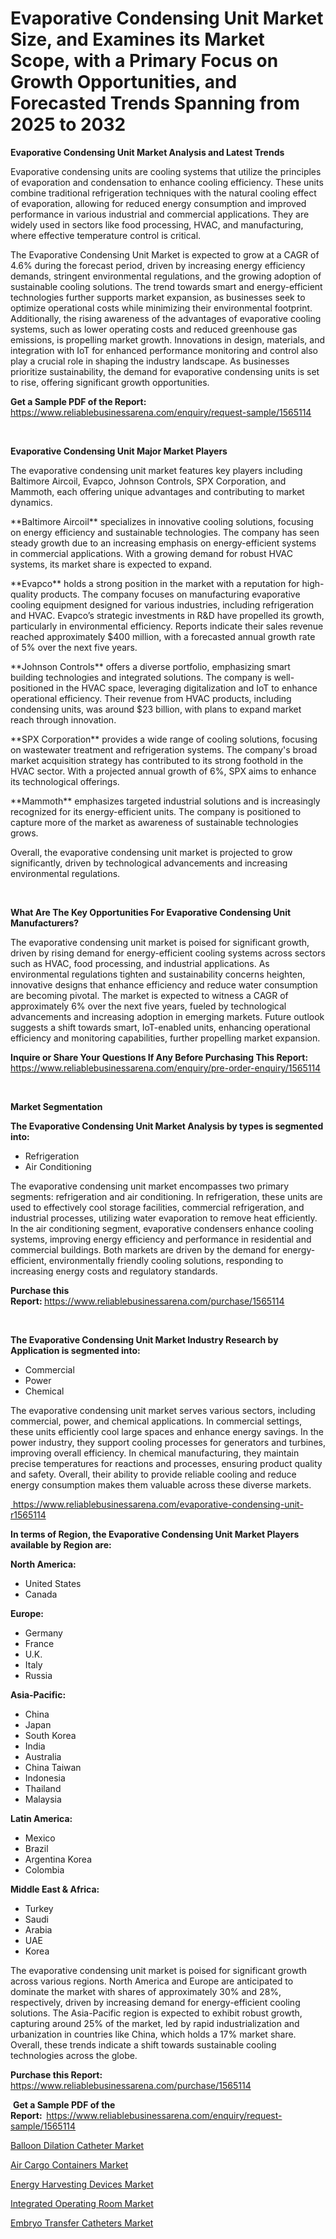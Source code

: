 <p><h1>Evaporative Condensing Unit Market Size, and Examines its Market Scope, with a Primary Focus on Growth Opportunities, and Forecasted Trends Spanning from 2025 to 2032</h1></p><p><strong>Evaporative Condensing Unit Market Analysis and Latest Trends</strong></p>
<p><p>Evaporative condensing units are cooling systems that utilize the principles of evaporation and condensation to enhance cooling efficiency. These units combine traditional refrigeration techniques with the natural cooling effect of evaporation, allowing for reduced energy consumption and improved performance in various industrial and commercial applications. They are widely used in sectors like food processing, HVAC, and manufacturing, where effective temperature control is critical.</p><p>The Evaporative Condensing Unit Market is expected to grow at a CAGR of 4.6% during the forecast period, driven by increasing energy efficiency demands, stringent environmental regulations, and the growing adoption of sustainable cooling solutions. The trend towards smart and energy-efficient technologies further supports market expansion, as businesses seek to optimize operational costs while minimizing their environmental footprint. Additionally, the rising awareness of the advantages of evaporative cooling systems, such as lower operating costs and reduced greenhouse gas emissions, is propelling market growth. Innovations in design, materials, and integration with IoT for enhanced performance monitoring and control also play a crucial role in shaping the industry landscape. As businesses prioritize sustainability, the demand for evaporative condensing units is set to rise, offering significant growth opportunities.</p></p>
<p><strong>Get a Sample PDF of the Report:&nbsp;</strong> <a href="https://www.reliablebusinessarena.com/enquiry/request-sample/1565114?utm_campaign=2563&utm_medium=2&utm_source=Github&utm_content=ia&utm_term=08042025&utm_id=evaporative-condensing-unit">https://www.reliablebusinessarena.com/enquiry/request-sample/1565114</a></p>
<p>&nbsp;</p>
<p><strong>Evaporative Condensing Unit Major Market Players</strong></p>
<p><p>The evaporative condensing unit market features key players including Baltimore Aircoil, Evapco, Johnson Controls, SPX Corporation, and Mammoth, each offering unique advantages and contributing to market dynamics.</p><p>**Baltimore Aircoil** specializes in innovative cooling solutions, focusing on energy efficiency and sustainable technologies. The company has seen steady growth due to an increasing emphasis on energy-efficient systems in commercial applications. With a growing demand for robust HVAC systems, its market share is expected to expand.</p><p>**Evapco** holds a strong position in the market with a reputation for high-quality products. The company focuses on manufacturing evaporative cooling equipment designed for various industries, including refrigeration and HVAC. Evapco’s strategic investments in R&D have propelled its growth, particularly in environmental efficiency. Reports indicate their sales revenue reached approximately $400 million, with a forecasted annual growth rate of 5% over the next five years.</p><p>**Johnson Controls** offers a diverse portfolio, emphasizing smart building technologies and integrated solutions. The company is well-positioned in the HVAC space, leveraging digitalization and IoT to enhance operational efficiency. Their revenue from HVAC products, including condensing units, was around $23 billion, with plans to expand market reach through innovation.</p><p>**SPX Corporation** provides a wide range of cooling solutions, focusing on wastewater treatment and refrigeration systems. The company's broad market acquisition strategy has contributed to its strong foothold in the HVAC sector. With a projected annual growth of 6%, SPX aims to enhance its technological offerings.</p><p>**Mammoth** emphasizes targeted industrial solutions and is increasingly recognized for its energy-efficient units. The company is positioned to capture more of the market as awareness of sustainable technologies grows.</p><p>Overall, the evaporative condensing unit market is projected to grow significantly, driven by technological advancements and increasing environmental regulations.</p></p>
<p>&nbsp;</p>
<p><strong>What Are The Key Opportunities For Evaporative Condensing Unit Manufacturers?</strong></p>
<p><p>The evaporative condensing unit market is poised for significant growth, driven by rising demand for energy-efficient cooling systems across sectors such as HVAC, food processing, and industrial applications. As environmental regulations tighten and sustainability concerns heighten, innovative designs that enhance efficiency and reduce water consumption are becoming pivotal. The market is expected to witness a CAGR of approximately 6% over the next five years, fueled by technological advancements and increasing adoption in emerging markets. Future outlook suggests a shift towards smart, IoT-enabled units, enhancing operational efficiency and monitoring capabilities, further propelling market expansion.</p></p>
<p><strong>Inquire or Share Your Questions If Any Before Purchasing This Report:</strong> <a href="https://www.reliablebusinessarena.com/enquiry/pre-order-enquiry/1565114?utm_campaign=2563&utm_medium=2&utm_source=Github&utm_content=ia&utm_term=08042025&utm_id=evaporative-condensing-unit">https://www.reliablebusinessarena.com/enquiry/pre-order-enquiry/1565114</a></p>
<p>&nbsp;</p>
<p><strong>Market Segmentation</strong></p>
<p><strong>The Evaporative Condensing Unit Market Analysis by types is segmented into:</strong></p>
<p><ul><li>Refrigeration</li><li>Air Conditioning</li></ul></p>
<p><p>The evaporative condensing unit market encompasses two primary segments: refrigeration and air conditioning. In refrigeration, these units are used to effectively cool storage facilities, commercial refrigeration, and industrial processes, utilizing water evaporation to remove heat efficiently. In the air conditioning segment, evaporative condensers enhance cooling systems, improving energy efficiency and performance in residential and commercial buildings. Both markets are driven by the demand for energy-efficient, environmentally friendly cooling solutions, responding to increasing energy costs and regulatory standards.</p></p>
<p><strong>Purchase this Report:&nbsp;</strong><a href="https://www.reliablebusinessarena.com/purchase/1565114?utm_campaign=2563&utm_medium=2&utm_source=Github&utm_content=ia&utm_term=08042025&utm_id=evaporative-condensing-unit">https://www.reliablebusinessarena.com/purchase/1565114</a></p>
<p>&nbsp;</p>
<p><strong>The Evaporative Condensing Unit Market Industry Research by Application is segmented into:</strong></p>
<p><ul><li>Commercial</li><li>Power</li><li>Chemical</li></ul></p>
<p><p>The evaporative condensing unit market serves various sectors, including commercial, power, and chemical applications. In commercial settings, these units efficiently cool large spaces and enhance energy savings. In the power industry, they support cooling processes for generators and turbines, improving overall efficiency. In chemical manufacturing, they maintain precise temperatures for reactions and processes, ensuring product quality and safety. Overall, their ability to provide reliable cooling and reduce energy consumption makes them valuable across these diverse markets.</p></p>
<p><a href="https://www.reliablebusinessarena.com/evaporative-condensing-unit-r1565114?utm_campaign=2563&utm_medium=2&utm_source=Github&utm_content=ia&utm_term=08042025&utm_id=evaporative-condensing-unit">&nbsp;https://www.reliablebusinessarena.com/evaporative-condensing-unit-r1565114</a></p>
<p><strong>In terms of Region, the Evaporative Condensing Unit Market Players available by Region are:</strong></p>
<p>
    <p> <strong> North America: </strong>
        <ul>
            <li>United States</li>
            <li>Canada</li>
        </ul>
        </p> 
    <p> <strong> Europe: </strong>
        <ul>
            <li>Germany</li>
            <li>France</li>
            <li>U.K.</li>
            <li>Italy</li>
            <li>Russia</li>
        </ul>
        </p> 
    <p> <strong> Asia-Pacific: </strong>
        <ul>
            <li>China</li>
            <li>Japan</li>
            <li>South Korea</li>
            <li>India</li>
            <li>Australia</li>
            <li>China Taiwan</li>
            <li>Indonesia</li>
            <li>Thailand</li>
            <li>Malaysia</li>
        </ul>
        </p> 
    <p> <strong> Latin America: </strong>
        <ul>
            <li>Mexico</li>
            <li>Brazil</li>
            <li>Argentina Korea</li>
            <li>Colombia</li>
        </ul>
        </p> 
    <p> <strong> Middle East & Africa: </strong>
        <ul>
            <li>Turkey</li>
            <li>Saudi</li>
            <li>Arabia</li>
            <li>UAE</li>
            <li>Korea</li>
        </ul>
    </p>
    </p>
<p><p>The evaporative condensing unit market is poised for significant growth across various regions. North America and Europe are anticipated to dominate the market with shares of approximately 30% and 28%, respectively, driven by increasing demand for energy-efficient cooling solutions. The Asia-Pacific region is expected to exhibit robust growth, capturing around 25% of the market, led by rapid industrialization and urbanization in countries like China, which holds a 17% market share. Overall, these trends indicate a shift towards sustainable cooling technologies across the globe.</p></p>
<p><strong>Purchase this Report: </strong><a href="https://www.reliablebusinessarena.com/purchase/1565114?utm_campaign=2563&utm_medium=2&utm_source=Github&utm_content=ia&utm_term=08042025&utm_id=evaporative-condensing-unit">https://www.reliablebusinessarena.com/purchase/1565114</a></p>
<p>&nbsp;<strong>Get a Sample PDF of the Report:&nbsp;&nbsp;</strong><a href="https://www.reliablebusinessarena.com/enquiry/request-sample/1565114?utm_campaign=2563&utm_medium=2&utm_source=Github&utm_content=ia&utm_term=08042025&utm_id=evaporative-condensing-unit">https://www.reliablebusinessarena.com/enquiry/request-sample/1565114</a></p>
<p><strong></strong></p>
<p><p><a href="https://www.linkedin.com/pulse/balloon-dilation-cathetermarkets-9-cagr-analysis-projecting-znndf?utm_campaign=2563&utm_medium=2&utm_source=Github&utm_content=ia&utm_term=08042025&utm_id=evaporative-condensing-unit">Balloon Dilation Catheter Market</a></p><p><a href="https://github.com/edacruz6/Market-Research-Report-List-1/blob/main/air-cargo-containers-market.md?utm_campaign=2563&utm_medium=2&utm_source=Github&utm_content=ia&utm_term=08042025&utm_id=evaporative-condensing-unit">Air Cargo Containers Market</a></p><p><a href="https://github.com/GenaGaines34/Market-Research-Report-List-2/blob/main/energy-harvesting-devices-market.md?utm_campaign=2563&utm_medium=2&utm_source=Github&utm_content=ia&utm_term=08042025&utm_id=evaporative-condensing-unit">Energy Harvesting Devices Market</a></p><p><a href="https://www.linkedin.com/pulse/in-depth-analysis-integrated-operating-room-market-size-share-dlvme?utm_campaign=2563&utm_medium=2&utm_source=Github&utm_content=ia&utm_term=08042025&utm_id=evaporative-condensing-unit">Integrated Operating Room Market</a></p><p><a href="https://www.linkedin.com/pulse/embryo-transfer-catheters-market-report-offers-financial-su3ie?utm_campaign=2563&utm_medium=2&utm_source=Github&utm_content=ia&utm_term=08042025&utm_id=evaporative-condensing-unit">Embryo Transfer Catheters Market</a></p></p>
